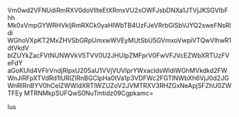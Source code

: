 Vm0wd2VFNUdiRmRXV0doVllteEtXRmxVU2xOWFJsbDNXa1JTVjJKSGVIbFhh
Mk0xVmpGYWRHVkljRmRXCk0yaHlWbTB4UzFJeVRrbGlSbVJYQ2sweFNsRldi
WGhoVXpKT2MxZHVSbGRpUmxwWVEyMUtSbU5GVmxoVwpiVTQwVlhwR1dtVkdV
blZUYkZacFVtNUNWVkV5TVV0U2JHUlpZMFprV0FwVFJVcEZWbXRTUzFVeFdY
aGoKUld4VFlrVndjRlpxU205aU1VVjVUVlprYWxacldsWldiWGhMVkdkd2FW
WnJiRFpXTVdRd1lURlZlRnBGClpHa0tVa1p3VDFWc2FGTlNWbXh6VjJ0d2JG
WnRlRnBYV0hCelZWWldXRTlWZUZoV2JVMTRXV3RHZGxNeApjSFZhU0ZWTFEy
MTRNMkpSUFQwS0NuTmtidz09Cgpkamc=

lus